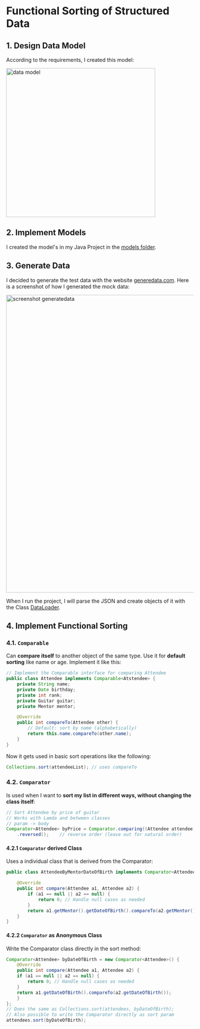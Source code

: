 # Functional Sorting of Structured Data
## 1. Design Data Model
According to the requirements, I created this model:

<img src="https://github.com/user-attachments/assets/8aae9d75-14d3-4186-b9c8-43f6a414431e" alt="data model" width="400"/>


## 2. Implement Models
I created the model's in my Java Project in the [models folder](src/main/java/ch/bbw/models).

## 3. Generate Data
I decided to generate the test data with the website [generedata.com](https://generatedata.com/). Here is a screenshot of how I generated the mock data:

<img src="https://github.com/user-attachments/assets/ac4208e2-31cc-48df-b4d7-bec9e6395426" alt="screenshot generatedata" width="800"/>


When I run the project, I will parse the JSON and create objects of it with the Class [DataLoader](src\main\java\ch\bbw\util\DataLoader.java).

## 4. Implement Functional Sorting

### 4.1. `Comparable`
Can **compare itself** to another object of the same type. Use it for **default sorting** like name or age. Implement it like this:
```java
// Implement the Comparable interface for comparing Attendee
public class Attendee implements Comparable<Atstendee> {
    private String name;
    private Date birthday;
    private int rank;
    private Guitar guitar;
    private Mentor mentor;

    @Override
    public int compareTo(Attendee other) {
        // Default: sort by name (alphabetically)
        return this.name.compareTo(other.name);
    }
}
```

Now it gets used in basic sort operations like the following:
```java
Collections.sort(attendeeList); // uses compareTo
```

### 4.2. `Comparator`
Is used when I want to **sort my list in different ways, without changing the class itself**:
```java
// Sort Attendee by price of guitar
// Works with Lamda and between classes
// param -> body
Comparator<Attendee> byPrice = Comparator.comparing((Attendee attendee) -> attendee.getGuitar().getPrice())
    .reversed();    // reverse order (leave out for natural order)
```

#### 4.2.1 `Comparator` derived Class
Uses a individual class that is derived from the Comparator:
```java
public class AttendeeByMentorDateOfBirth implements Comparator<Attendee> {

    @Override
    public int compare(Attendee a1, Attendee a2) {
        if (a1 == null || a2 == null) {
            return 0; // Handle null cases as needed
        }
        return a1.getMentor().getDateOfBirth().compareTo(a2.getMentor().getDateOfBirth());
    }
}
```

#### 4.2.2 `Comparator` as Anonymous Class
Write the Comparator class directly in the sort method:
```java
Comparator<Attendee> byDateOfBirth = new Comparator<Attendee>() {
    @Override
    public int compare(Attendee a1, Attendee a2) {
    if (a1 == null || a2 == null) {
        return 0; // Handle null cases as needed
    }
    return a1.getDateOfBirth().compareTo(a2.getDateOfBirth());
    }
};
// Does the same as Collections.sort(attendees, byDateOfBirth);
// Also possible to write the Comparator directly as sort param
attendees.sort(byDateOfBirth);
```